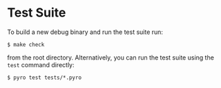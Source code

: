 # Test Suite

To build a new debug binary and run the test suite run:

    $ make check

from the root directory. Alternatively, you can run the test suite using the `test` command directly:

    $ pyro test tests/*.pyro

